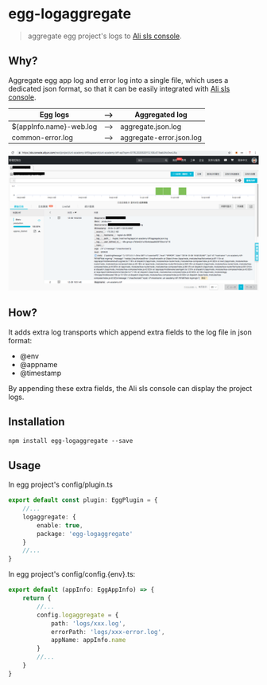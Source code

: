 # egg-logaggregate
> aggregate egg project's logs to [Ali sls console](https://sls.console.aliyun.com).

## Why?
Aggregate egg app log and error log into a single file, which uses a dedicated json format, so that it can be easily 
integrated with [Ali sls console](https://sls.console.aliyun.com).

|Egg logs| --> |Aggregated log|
|--------|-----|--------------|
|${appInfo.name}-web.log| --> |aggregate.json.log|
|common-error.log| --> | aggregate-error.json.log|

![Ali Sls console](./ali-sls.png)

## How?
It adds extra log transports which append extra fields to the log file in json format:
- @env
- @appname
- @timestamp

By appending these extra fields, the Ali sls console can display the project logs.

## Installation
```shell
npm install egg-logaggregate --save
```

## Usage
In egg project's config/plugin.ts
```typescript
export default const plugin: EggPlugin = {
    //...
    logaggregate: {
        enable: true,
        package: 'egg-logaggregate'
    }
    //...
}
``` 
In egg project's config/config.{env}.ts:
```typescript
export default (appInfo: EggAppInfo) => {
    return {
        //...
        config.logaggregate = {
            path: 'logs/xxx.log',
            errorPath: 'logs/xxx-error.log',
            appName: appInfo.name
        }
        //...
    }
}
```
